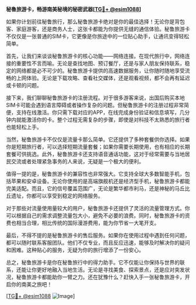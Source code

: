 **秘魯旅游卡，畅游南美秘境的秘密武器[[TG💪+ @esim1088](https://t.me/s/esim1088)]**

如果你计划前往秘鲁旅行，那么秘鲁旅游卡绝对是你的最佳选择！无论你是背包客、家庭游客，还是商务人士，这张卡都能为你提供无缝的通信体验。秘鲁旅游卡不仅仅是一张普通的SIM卡，它更像是你旅途中的一位贴心助手，让通讯变得轻松简单。

首先，让我们来谈谈秘鲁旅游卡的核心功能——网络连接。在现代旅行中，网络连接的重要性不言而喻。无论是查找地图、预订餐厅，还是与家人朋友保持联系，稳定的网络都是必不可少的。秘鲁旅游卡提供的高速数据服务，让你随时随地享受流畅的上网体验。无论是下载攻略、查看社交媒体，还是观看视频，都不会再有延迟或卡顿的问题。

接下来，我们聊聊秘鲁旅游卡的注册流程。对于很多游客来说，出国后购买本地SIM卡可能会遇到语言障碍或者操作复杂的问题。但秘鲁旅游卡的注册过程非常简便，支持在线激活。你只需下载对应的APP，在线完成身份验证和信息填写，几分钟内就能激活你的卡。整个过程无需复杂的步骤，即使是对科技不太熟悉的旅行者也能轻松上手。

当然，秘鲁旅游卡不仅仅是流量卡那么简单。它还提供了多种套餐供你选择。如果你是短期旅行者，可以选择短期流量套餐；如果你需要长期使用，也有相应的长期套餐可供挑选。此外，秘鲁旅游卡还支持语音通话功能，这对于经常需要与当地居民交流或者处理紧急事务的人来说，无疑是一个极大的便利。

值得一提的是，秘鲁旅游卡的兼容性也非常强大。它支持全球大多数智能手机，包括苹果和安卓设备。无论你使用的是高端旗舰机还是经济型手机，秘鲁旅游卡都能完美适配。而且，它的信号覆盖范围广，无论是繁华都市利马，还是神秘的马丘比丘遗址，你都可以享受到稳定的网络服务。

对于那些对流量使用量较大的用户，秘鲁旅游卡还提供了灵活的流量管理方式。你可以根据自己的需求调整流量包大小，避免不必要的浪费。同时，秘鲁旅游卡的资费也相当合理，相比传统的国际漫游费用，能为你节省一大笔开支。

最后，不得不提的是秘鲁旅游卡的售后服务。如果你在使用过程中遇到任何问题，都可以随时联系客服团队。他们不仅专业，而且反应迅速，能够及时解决你的疑问和困难。这种贴心的服务，无疑为你的旅行增添了一份安心。

总之，秘鲁旅游卡是你在秘鲁旅行中的得力助手。它不仅能让你保持与世界的联系，还能让你更好地融入当地生活。无论是寻找美食、探索景点，还是应对突发状况，秘鲁旅游卡都能助你一臂之力。还在犹豫什么？赶快入手一张秘鲁旅游卡，开启你的南美之旅吧！

[[TG💪+ @esim1088](https://t.me/s/esim1088) ![Image](https://i.postimg.cc/4NQfJmqS/Snipaste-2025-05-13-00-14-12.png)]